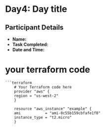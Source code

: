 # Day4: Day title 

## Participant Details
- **Name:** 
- **Task Completed:** 
- **Date and Time:** 

 
# your terraform code 
    ```terraform
        # Your Terraform code here
        provider "aws" {
        region = "us-west-2"
        }

        resource "aws_instance" "example" {
        ami           = "ami-0c55b159cbfafe1f0"
        instance_type = "t2.micro"
        }
    
